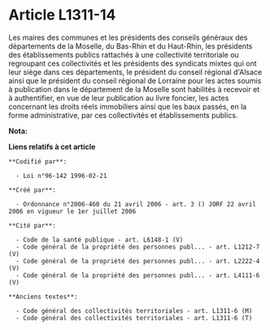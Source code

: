 # Article L1311-14

Les maires des communes et les présidents des conseils généraux des départements de la Moselle, du Bas-Rhin et du Haut-Rhin,
les présidents des établissements publics rattachés à une collectivité territoriale ou regroupant ces collectivités et les
présidents des syndicats mixtes qui ont leur siège dans ces départements, le président du conseil régional d'Alsace ainsi que
le président du conseil régional de Lorraine pour les actes soumis à publication dans le département de la Moselle sont
habilités à recevoir et à authentifier, en vue de leur publication au livre foncier, les actes concernant les droits réels
immobiliers ainsi que les baux passés, en la forme administrative, par ces collectivités et établissements publics.

**Nota:**



**Liens relatifs à cet article**

	**Codifié par**:

	  - Loi n°96-142 1996-02-21

	**Créé par**:

	  - Ordonnance n°2006-460 du 21 avril 2006 - art. 3 () JORF 22 avril 2006 en vigueur le 1er juillet 2006

	**Cité par**:

	  - Code de la santé publique - art. L6148-1 (V)
	  - Code général de la propriété des personnes publ... - art. L1212-7 (V)
	  - Code général de la propriété des personnes publ... - art. L2222-4 (V)
	  - Code général de la propriété des personnes publ... - art. L4111-6 (V)

	**Anciens textes**:

	  - Code général des collectivités territoriales - art. L1311-6 (M)
	  - Code général des collectivités territoriales - art. L1311-6 (T)
